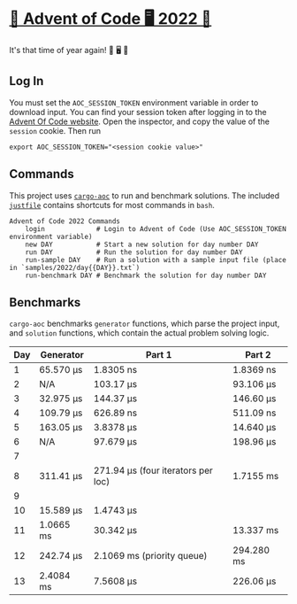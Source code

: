 # [🎄 Advent of Code 🖥 2022 🎁][advent-of-code-link]

It's that time of year again! 🎁 🖥 🎄

## Log In

You must set the `AOC_SESSION_TOKEN` environment variable in order to download input. You can find your session token after logging in to the [Advent Of Code website][advent-of-code-link]. Open the inspector, and copy the value of the `session` cookie. Then run

`export AOC_SESSION_TOKEN="<session cookie value>"`

## Commands

This project uses [`cargo-aoc`][cargo-aoc-link] to run and benchmark solutions. The included [`justfile`][just-link] contains shortcuts for most commands in `bash`.

```
Advent of Code 2022 Commands
    login             # Login to Advent of Code (Use AOC_SESSION_TOKEN environment variable)
    new DAY           # Start a new solution for day number DAY
    run DAY           # Run the solution for day number DAY
    run-sample DAY    # Run a solution with a sample input file (place in `samples/2022/day{{DAY}}.txt`)
    run-benchmark DAY # Benchmark the solution for day number DAY
```

[advent-of-code-link]: https://adventofcode.com/2022/
[cargo-aoc-link]: https://github.com/gobanos/cargo-aoc
[just-link]: https://github.com/casey/just


## Benchmarks

`cargo-aoc` benchmarks `generator` functions, which parse the project input, and `solution` functions, which contain the actual problem solving logic.

| Day | Generator | Part 1                             | Part 2     |
| --- | --------- | ---------------------------------- | ---------- |
| 1   | 65.570 µs | 1.8305 ns                          | 1.8369 ns  |
| 2   | N/A       | 103.17 µs                          | 93.106 µs  |
| 3   | 32.975 µs | 144.37 µs                          | 146.60 µs  |
| 4   | 109.79 µs | 626.89 ns                          | 511.09 ns  |
| 5   | 163.05 µs | 3.8378 µs                          | 14.640 µs  |
| 6   | N/A       | 97.679 µs                          | 198.96 µs  |
| 7   |           |                                    |            |
| 8   | 311.41 µs | 271.94 µs (four iterators per loc) | 1.7155 ms  |
| 9   |           |                                    |            |
| 10  | 15.589 µs | 1.4743 µs                          |            |
| 11  | 1.0665 ms | 30.342 µs                          | 13.337 ms  |
| 12  | 242.74 µs | 2.1069 ms (priority queue)         | 294.280 ms |
| 13  | 2.4084 ms | 7.5608 µs                          | 226.06 µs  |
